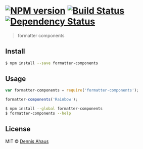 #  [![NPM version][npm-image]][npm-url] [![Build Status][travis-image]][travis-url] [![Dependency Status][daviddm-url]][daviddm-image]

> formatter components


## Install

```sh
$ npm install --save formatter-components
```


## Usage

```js
var formatter-components = require('formatter-components');

formatter-components('Rainbow');
```

```sh
$ npm install --global formatter-components
$ formatter-components --help
```


## License

MIT © [Dennis Ahaus](http://www.dennis-ahaus.de)


[npm-url]: https://npmjs.org/package/formatter-components
[npm-image]: https://badge.fury.io/js/formatter-components.svg
[travis-url]: https://travis-ci.org/DennisAhaus/formatter-components
[travis-image]: https://travis-ci.org/DennisAhaus/formatter-components.svg?branch=master
[daviddm-url]: https://david-dm.org/DennisAhaus/formatter-components.svg?theme=shields.io
[daviddm-image]: https://david-dm.org/DennisAhaus/formatter-components
